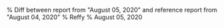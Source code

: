 % Diff between report from "August 05, 2020" and reference report from "August 04, 2020"
% Reffy
% August 05, 2020

